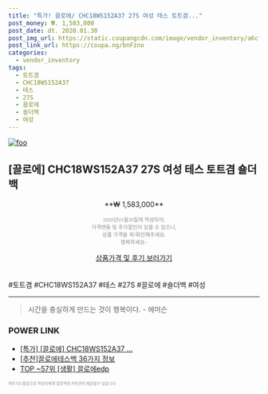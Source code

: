 ```yaml
--- 
title: "특가! 끌로에/ CHC18WS152A37 27S 여성 테스 토트겸..." 
post_money: ₩. 1,583,000 
post_date: dt. 2020.01.30 
post_img_url: https://static.coupangcdn.com/image/vendor_inventory/a6cf/fdaa54eb0e544e6fc750937a8d87d616a63dd25c8865830ce0707df26898.jpg 
post_link_url: https://coupa.ng/bnFzno 
categories: 
  - vendor_inventory 
tags: 
  - 토트겸 
  - CHC18WS152A37 
  - 테스 
  - 27S 
  - 끌로에 
  - 숄더백 
  - 여성 
--- 
```

[![foo](https://static.coupangcdn.com/image/vendor_inventory/a6cf/fdaa54eb0e544e6fc750937a8d87d616a63dd25c8865830ce0707df26898.jpg)](https://coupa.ng/bnFzno) 

## [끌로에] CHC18WS152A37 27S 여성 테스 토트겸 숄더백 
<p style="text-align: center;">**₩ 1,583,000**</p> 
<p style="text-align: center;"><span style="color: #898c8f; font-family: Georgia,Times,serif; font-size: 0.75em;">2020년01월30일에 작성되어, <br>가격변동 및 추가할인이 있을 수 있으니,<br> 상품 가격을 꼭!확인해주세요.<br>행복하세요~</span> 
</p>	 
<div markdown="0" style="text-align: center;"><a href="https://coupa.ng/bnFzno" class="btn btn--success">상품가격 및 후기 보러가기</a></div> 
<br><br> 
  #토트겸 #CHC18WS152A37 #테스 #27S #끌로에 #숄더백 #여성 
<hr> 

> 시간을 충실하게 만드는 것이 행복이다. - 에머슨 


### POWER LINK

* <a href="https://blog.naver.com/santokki14/221790339908" target="_blank">[특가] [끌로에] CHC18WS152A37 ...</a>
* <a href="https://blog.naver.com/fasyy4321/221789759422" target="_blank">[추천]끌로에테스백 36가지 정보</a>
* <a href="https://blog.naver.com/an0733/221785301779" target="_blank"> TOP ~57위 [생활] 끌로에edp</a>

<span style="color: #898c8f; font-family: Georgia,Times,serif; font-size: 0.55em;">파트너스활동으로 작성자에게 일정액의 커미션이 제공될수 있습니다.</span> 
